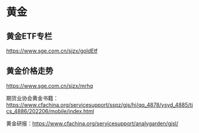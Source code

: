 # 黄金

## 黄金ETF专栏

https://www.sge.com.cn/sjzx/goldEtf

## 黄金价格走势

https://www.sge.com.cn/sjzx/mrhq

期货业协会黄金书籍：https://www.cfachina.org/servicesupport/sspz/gjs/hj/qq_4878/ysyd_4885/tjcs_4886/202206/mobile/index.html

黄金研报：https://www.cfachina.org/servicesupport/analygarden/gjsl/